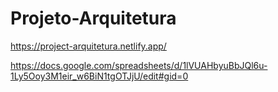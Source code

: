 # Projeto-Arquitetura

https://project-arquitetura.netlify.app/

https://docs.google.com/spreadsheets/d/1lVUAHbyuBbJQl6u-1Ly5Ooy3M1eir_w6BiN1tgOTJjU/edit#gid=0